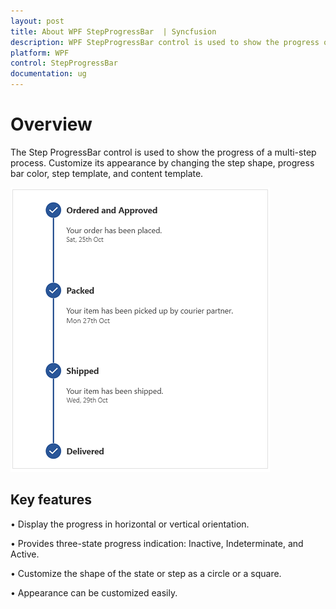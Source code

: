 ```yaml
---
layout: post
title: About WPF StepProgressBar  | Syncfusion
description: WPF StepProgressBar control is used to show the progress of a multi-step process.
platform: WPF
control: StepProgressBar
documentation: ug
---
```


# Overview

The Step ProgressBar control is used to show the progress of a multi-step process. Customize its appearance by changing the step shape, progress bar color, step template, and content template.

![Step ProgressBar - Overview](Overview_images/Overview.png)

## Key features

• Display the progress in horizontal or vertical orientation.

• Provides three-state progress indication:  Inactive, Indeterminate, and Active.

• Customize the shape of the state or step as a circle or a square.

• Appearance can be customized easily.